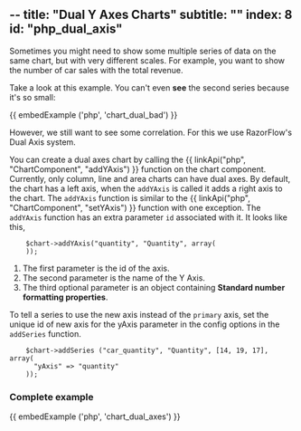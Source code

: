 --
title: "Dual Y Axes Charts"
subtitle: ""
index: 8
id: "php_dual_axis"
--


Sometimes you might need to show some multiple series of data on the same chart, but with very different scales. For example, you want to show the number of car sales with the total revenue.

Take a look at this example. You can't even **see** the second series because it's so small:

{{ embedExample ('php', 'chart_dual_bad') }}

However, we still want to see some correlation. For this we use RazorFlow's Dual Axis system.

You can create a dual axes chart by calling the {{ linkApi("php", "ChartComponent", "addYAxis") }} function on the chart component. Currently, only column, line and area charts can have dual axes. By default, the chart has a left axis, when the `addYAxis` is called it adds a right axis to the chart. The `addYAxis` function is similar to the {{ linkApi("php", "ChartComponent", "setYAxis") }} function with one exception. The `addYAxis` function has an extra parameter `id` associated with it. It looks like this,

~~~
    $chart->addYAxis("quantity", "Quantity", array(
    ));
~~~

1. The first parameter is the id of the axis.
2. The second parameter is the name of the Y Axis.
3. The third optional parameter is an object containing **Standard number formatting properties**.

To tell a series to use the new axis instead of the `primary` axis, set the unique id of new axis for the yAxis parameter in the config options in the `addSeries` function.

~~~
    $chart->addSeries ("car_quantity", "Quantity", [14, 19, 17], array(
      "yAxis" => "quantity"
    ));
~~~

### Complete example

{{ embedExample ('php', 'chart_dual_axes') }}
